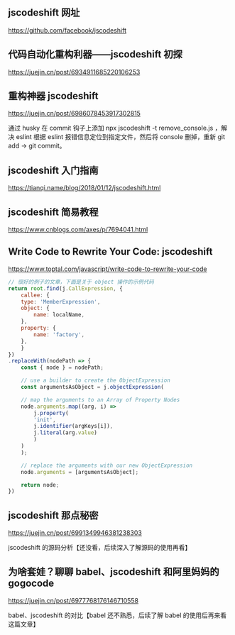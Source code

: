 ## jscodeshift 网址

https://github.com/facebook/jscodeshift

## 代码自动化重构利器——jscodeshift 初探

https://juejin.cn/post/6934911685220106253

## 重构神器 jscodeshift

https://juejin.cn/post/6986078453917302815

通过 husky 在 commit 钩子上添加 npx jscodeshift -t remove_console.js ，解决 eslint 根据 eslint 报错信息定位到指定文件，然后将 console 删掉，重新 git add -> git commit。

## jscodeshift 入门指南

https://tianqi.name/blog/2018/01/12/jscodeshift.html

## jscodeshift 简易教程

https://www.cnblogs.com/axes/p/7694041.html

## Write Code to Rewrite Your Code: jscodeshift

https://www.toptal.com/javascript/write-code-to-rewrite-your-code

```JavaScript
// 很好的例子的文章，下面是关于 object 操作的示例代码
return root.find(j.CallExpression, {
    callee: {
    type: 'MemberExpression',
    object: {
        name: localName,
    },
    property: {
        name: 'factory',
    },
    }
})
.replaceWith(nodePath => {
    const { node } = nodePath;

    // use a builder to create the ObjectExpression
    const argumentsAsObject = j.objectExpression(

    // map the arguments to an Array of Property Nodes
    node.arguments.map((arg, i) =>
        j.property(
        'init',
        j.identifier(argKeys[i]),
        j.literal(arg.value)
        )
    )
    );

    // replace the arguments with our new ObjectExpression
    node.arguments = [argumentsAsObject];

    return node;
})
```

## jscodeshift 那点秘密

https://juejin.cn/post/6991349946381238303

jscodeshift 的源码分析【还没看，后续深入了解源码的使用再看】

## 为啥套娃？聊聊 babel、jscodeshift 和阿里妈妈的 gogocode

https://juejin.cn/post/6977768176146710558

babel、jscodeshift 的对比【babel 还不熟悉，后续了解 babel 的使用后再来看这篇文章】
